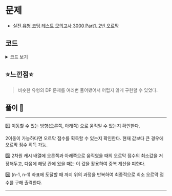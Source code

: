 # 문제
- [실전 유형 코딩 테스트 모의고사 3000 Part1. 2번 오르막](https://knu.goorm.io/learn/lecture/25446/%EC%8B%A4%EC%A0%84-%EC%9C%A0%ED%98%95-%EC%BD%94%EB%94%A9-%ED%85%8C%EC%8A%A4%ED%8A%B8-%EB%AA%A8%EC%9D%98%EA%B3%A0%EC%82%AC-3000/lesson/1276066/%EB%82%9C%EC%9D%B4%EB%8F%84-3-%EC%98%A4%EB%A5%B4%EB%A7%89)

## 코드

<details><summary> 코드 보기 </summary>

``` java
import java.io.*;
import java.util.*;

class Main {
    static final int INF = 987654321;
    static int n, arr[][], cache[][];
    public static void main(String[] args) throws Exception {
        BufferedReader br = new BufferedReader(new InputStreamReader(System.in));
        StringTokenizer st;
        n = Integer.parseInt(br.readLine());
        arr = new int[n][n];
        cache = new int[n][n];

        for(int i=0; i<n; ++i){
            Arrays.fill(cache[i], -1);
            st = new StringTokenizer(br.readLine());
            for(int j=0; j<n; ++j){
                arr[i][j] = Integer.parseInt(st.nextToken());
            }
        }

        System.out.println(solution(0, 0));
    }
    static int solution(int x, int y){
        if(x >= n || y >= n) return INF;
        if(x == n-1 && y == n-1) return 0;
        if(cache[x][y] > 0) return cache[x][y];

        int right = INF, down = INF, ret_right = 0, ret_down = 0;
        if(y + 1 < n) right = arr[x][y+1] - arr[x][y] > 0 ? arr[x][y+1] - arr[x][y] : 0;
        if(x + 1 < n) down = arr[x+1][y] - arr[x][y] > 0 ? arr[x+1][y] - arr[x][y] : 0;
        ret_right = right + solution(x, y + 1);
        ret_down = down + solution(x + 1, y);
        return cache[x][y] = Math.min(ret_right, ret_down);
    }
}
```

</details>

## ⭐️느낀점⭐️
> 비슷한 유형의 DP 문제를 여러번 풀어봤어서 어렵지 않게 구현할 수 있었다.

## 풀이 📣
<hr/>
1️⃣ 이동할 수 있는 방향(오른쪽, 아래쪽) 으로 움직일 수 있는지 확인한다. <br/>

2️이동이 가능하다면 오르막 점수를 획득할 수 있는지 확인한다. 현재 값보다 큰 경우에 오르막 점수 획득 가능.

3️⃣ 2차원 캐시 배열에 오른쪽과 아래쪽으로 움직였을 때의 오르막 점수의 최소값을 저장해두고, 다음에 해당 칸에 왔을 때는 이 값을 활용하여 중복 계산을 피한다.

4️⃣ (n-1, n-1) 좌표에 도달할 때 까지 위의 과정을 반복하여 최종적으로 최소 오르막 점수를 구해 출력한다.

<hr/>